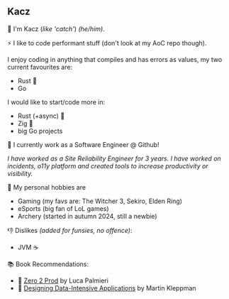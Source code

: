 ## Kacz

🌱 I'm Kacz (_like 'catch'_) _(he/him)_.

⚡ I like to code performant stuff (don't look at my AoC repo though).

I enjoy coding in anything that compiles and has errors as values, my two current favourites are:
- Rust 🦀
- Go 

I would like to start/code more in:
- Rust (+async) 🦀 
- Zig 🤔
- big Go projects

💼 I currently work as a Software Engineer @ Github!

_I have worked as a Site Reliability Engineer for 3 years.
I have worked on incidents, o11y platform and created tools to increase productivity or visibility._

🎲 My personal hobbies are
- Gaming (my favs are: The Witcher 3, Sekiro, Elden Ring)
- eSports (big fan of LoL games)
- Archery (started in autumn 2024, still a newbie)

👎 Dislikes _(added for funsies, no offence)_:
- JVM ☕

📚 Book Recommendations:
- 🦀 [Zero 2 Prod](https://www.zero2prod.com/index.html) by Luca Palmieri
- 📐 [Designing Data-Intensive Applications](https://www.oreilly.com/library/view/designing-data-intensive-applications/9781491903063/) by Martin Kleppman

